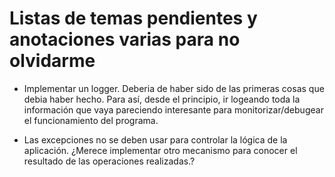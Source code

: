 # Listas de temas pendientes y anotaciones varias para no olvidarme

- Implementar un logger.
Deberia de haber sido de las primeras cosas que debia haber hecho. Para así, desde el principio, ir logeando toda la información que vaya pareciendo interesante para monitorizar/debugear el funcionamiento del programa.

- Las excepciones no se deben usar para controlar la lógica de la aplicación.
¿Merece implementar otro mecanismo para conocer el resultado de las operaciones realizadas.?
